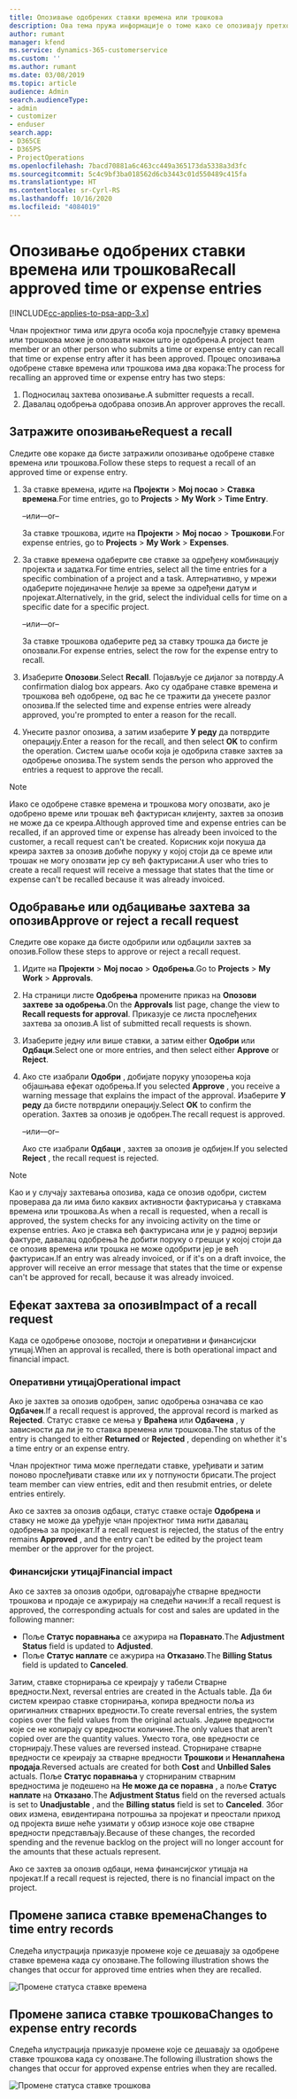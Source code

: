 ```yaml
---
title: Опозивање одобрених ставки времена или трошкова
description: Ова тема пружа информације о томе како се опозивају претходно одобрено време или трансакција трошкова.
author: rumant
manager: kfend
ms.service: dynamics-365-customerservice
ms.custom: ''
ms.author: rumant
ms.date: 03/08/2019
ms.topic: article
audience: Admin
search.audienceType:
- admin
- customizer
- enduser
search.app:
- D365CE
- D365PS
- ProjectOperations
ms.openlocfilehash: 7bacd70881a6c463cc449a365173da5338a3d3fc
ms.sourcegitcommit: 5c4c9bf3ba018562d6cb3443c01d550489c415fa
ms.translationtype: HT
ms.contentlocale: sr-Cyrl-RS
ms.lasthandoff: 10/16/2020
ms.locfileid: "4084019"
---
```

# <a name="recall-approved-time-or-expense-entries"></a><span data-ttu-id="1f9e8-103">Опозивање одобрених ставки времена или трошкова</span><span class="sxs-lookup"><span data-stu-id="1f9e8-103">Recall approved time or expense entries</span></span>

[!INCLUDE[cc-applies-to-psa-app-3.x](../includes/cc-applies-to-psa-app-3x.md)]

<span data-ttu-id="1f9e8-104">Члан пројектног тима или друга особа која прослеђује ставку времена или трошкова може је опозвати након што је одобрена.</span><span class="sxs-lookup"><span data-stu-id="1f9e8-104">A project team member or an other person who submits a time or expense entry can recall that time or expense entry after it has been approved.</span></span> <span data-ttu-id="1f9e8-105">Процес опозивања одобрене ставке времена или трошкова има два корака:</span><span class="sxs-lookup"><span data-stu-id="1f9e8-105">The process for recalling an approved time or expense entry has two steps:</span></span>

1. <span data-ttu-id="1f9e8-106">Подносилац захтева опозивање.</span><span class="sxs-lookup"><span data-stu-id="1f9e8-106">A submitter requests a recall.</span></span>
2. <span data-ttu-id="1f9e8-107">Давалац одобрења одобрава опозив.</span><span class="sxs-lookup"><span data-stu-id="1f9e8-107">An approver approves the recall.</span></span>

## <a name="request-a-recall"></a><span data-ttu-id="1f9e8-108">Затражите опозивање</span><span class="sxs-lookup"><span data-stu-id="1f9e8-108">Request a recall</span></span>

<span data-ttu-id="1f9e8-109">Следите ове кораке да бисте затражили опозивање одобрене ставке времена или трошкова.</span><span class="sxs-lookup"><span data-stu-id="1f9e8-109">Follow these steps to request a recall of an approved time or expense entry.</span></span>

1. <span data-ttu-id="1f9e8-110">За ставке времена, идите на **Пројекти** \> **Мој посао** \> **Ставка времена**.</span><span class="sxs-lookup"><span data-stu-id="1f9e8-110">For time entries, go to **Projects** \> **My Work** \> **Time Entry**.</span></span>

    <span data-ttu-id="1f9e8-111">–или–</span><span class="sxs-lookup"><span data-stu-id="1f9e8-111">–or–</span></span>

    <span data-ttu-id="1f9e8-112">За ставке трошкова, идите на **Пројекти** \> **Мој посао** \> **Трошкови**.</span><span class="sxs-lookup"><span data-stu-id="1f9e8-112">For expense entries, go to **Projects** \> **My Work** \> **Expenses**.</span></span>

2. <span data-ttu-id="1f9e8-113">За ставке времена одаберите све ставке за одређену комбинацију пројекта и задатка.</span><span class="sxs-lookup"><span data-stu-id="1f9e8-113">For time entries, select all the time entries for a specific combination of a project and a task.</span></span> <span data-ttu-id="1f9e8-114">Алтернативно, у мрежи одаберите појединачне ћелије за време за одређени датум и пројекат.</span><span class="sxs-lookup"><span data-stu-id="1f9e8-114">Alternatively, in the grid, select the individual cells for time on a specific date for a specific project.</span></span>

    <span data-ttu-id="1f9e8-115">–или–</span><span class="sxs-lookup"><span data-stu-id="1f9e8-115">–or–</span></span>

    <span data-ttu-id="1f9e8-116">За ставке трошкова одаберите ред за ставку трошка да бисте је опозвали.</span><span class="sxs-lookup"><span data-stu-id="1f9e8-116">For expense entries, select the row for the expense entry to recall.</span></span>

3. <span data-ttu-id="1f9e8-117">Изаберите **Опозови**.</span><span class="sxs-lookup"><span data-stu-id="1f9e8-117">Select **Recall**.</span></span> <span data-ttu-id="1f9e8-118">Појављује се дијалог за потврду.</span><span class="sxs-lookup"><span data-stu-id="1f9e8-118">A confirmation dialog box appears.</span></span> <span data-ttu-id="1f9e8-119">Ако су одабране ставке времена и трошкова већ одобрене, од вас ће се тражити да унесете разлог опозива.</span><span class="sxs-lookup"><span data-stu-id="1f9e8-119">If the selected time and expense entries were already approved, you're prompted to enter a reason for the recall.</span></span>
4. <span data-ttu-id="1f9e8-120">Унесите разлог опозива, а затим изаберите **У реду** да потврдите операцију.</span><span class="sxs-lookup"><span data-stu-id="1f9e8-120">Enter a reason for the recall, and then select **OK** to confirm the operation.</span></span> <span data-ttu-id="1f9e8-121">Систем шаље особи која је одобрила ставке захтев за одобрење опозива.</span><span class="sxs-lookup"><span data-stu-id="1f9e8-121">The system sends the person who approved the entries a request to approve the recall.</span></span>

> [!NOTE]
> <span data-ttu-id="1f9e8-122">Иако се одобрене ставке времена и трошкова могу опозвати, ако је одобрено време или трошак већ фактурисан клијенту, захтев за опозив не може да се креира.</span><span class="sxs-lookup"><span data-stu-id="1f9e8-122">Although approved time and expense entries can be recalled, if an approved time or expense has already been invoiced to the customer, a recall request can't be created.</span></span> <span data-ttu-id="1f9e8-123">Корисник који покуша да креира захтев за опозив добиће поруку у којој стоји да се време или трошак не могу опозвати јер су већ фактурисани.</span><span class="sxs-lookup"><span data-stu-id="1f9e8-123">A user who tries to create a recall request will receive a message that states that the time or expense can't be recalled because it was already invoiced.</span></span>

## <a name="approve-or-reject-a-recall-request"></a><span data-ttu-id="1f9e8-124">Одобравање или одбацивање захтева за опозив</span><span class="sxs-lookup"><span data-stu-id="1f9e8-124">Approve or reject a recall request</span></span>

<span data-ttu-id="1f9e8-125">Следите ове кораке да бисте одобрили или одбацили захтев за опозив.</span><span class="sxs-lookup"><span data-stu-id="1f9e8-125">Follow these steps to approve or reject a recall request.</span></span>

1. <span data-ttu-id="1f9e8-126">Идите на **Пројекти** \> **Мој посао** \> **Одобрења**.</span><span class="sxs-lookup"><span data-stu-id="1f9e8-126">Go to **Projects** \> **My Work** \> **Approvals**.</span></span>
2. <span data-ttu-id="1f9e8-127">На страници листе **Одобрења** промените приказ на **Опозови захтеве за одобрења**.</span><span class="sxs-lookup"><span data-stu-id="1f9e8-127">On the **Approvals** list page, change the view to **Recall requests for approval**.</span></span> <span data-ttu-id="1f9e8-128">Приказује се листа прослеђених захтева за опозив.</span><span class="sxs-lookup"><span data-stu-id="1f9e8-128">A list of submitted recall requests is shown.</span></span>
3. <span data-ttu-id="1f9e8-129">Изаберите једну или више ставки, а затим either **Одобри** или **Одбаци**.</span><span class="sxs-lookup"><span data-stu-id="1f9e8-129">Select one or more entries, and then select either **Approve** or **Reject**.</span></span>
4. <span data-ttu-id="1f9e8-130">Ако сте изабрали **Одобри** , добијате поруку упозорења која објашњава ефекат одобрења.</span><span class="sxs-lookup"><span data-stu-id="1f9e8-130">If you selected **Approve** , you receive a warning message that explains the impact of the approval.</span></span> <span data-ttu-id="1f9e8-131">Изаберите **У реду** да бисте потврдили операцију.</span><span class="sxs-lookup"><span data-stu-id="1f9e8-131">Select **OK** to confirm the operation.</span></span> <span data-ttu-id="1f9e8-132">Захтев за опозив је одобрен.</span><span class="sxs-lookup"><span data-stu-id="1f9e8-132">The recall request is approved.</span></span>

    <span data-ttu-id="1f9e8-133">–или–</span><span class="sxs-lookup"><span data-stu-id="1f9e8-133">–or–</span></span>

    <span data-ttu-id="1f9e8-134">Ако сте изабрали **Одбаци** , захтев за опозив је одбијен.</span><span class="sxs-lookup"><span data-stu-id="1f9e8-134">If you selected **Reject** , the recall request is rejected.</span></span>

> [!NOTE]
> <span data-ttu-id="1f9e8-135">Као и у случају захтевања опозива, када се опозив одобри, систем проверава да ли има било каквих активности фактурисања у ставкама времена или трошкова.</span><span class="sxs-lookup"><span data-stu-id="1f9e8-135">As when a recall is requested, when a recall is approved, the system checks for any invoicing activity on the time or expense entries.</span></span> <span data-ttu-id="1f9e8-136">Ако је ставка већ фактурисана или је у радној верзији фактуре, давалац одобрења ће добити поруку о грешци у којој стоји да се опозив времена или трошка не може одобрити јер је већ фактурисан.</span><span class="sxs-lookup"><span data-stu-id="1f9e8-136">If an entry was already invoiced, or if it's on a draft invoice, the approver will receive an error message that states that the time or expense can't be approved for recall, because it was already invoiced.</span></span>

## <a name="impact-of-a-recall-request"></a><span data-ttu-id="1f9e8-137">Ефекат захтева за опозив</span><span class="sxs-lookup"><span data-stu-id="1f9e8-137">Impact of a recall request</span></span>

<span data-ttu-id="1f9e8-138">Када се одобрење опозове, постоји и оперативни и финансијски утицај.</span><span class="sxs-lookup"><span data-stu-id="1f9e8-138">When an approval is recalled, there is both operational impact and financial impact.</span></span>

### <a name="operational-impact"></a><span data-ttu-id="1f9e8-139">Оперативни утицај</span><span class="sxs-lookup"><span data-stu-id="1f9e8-139">Operational impact</span></span>

<span data-ttu-id="1f9e8-140">Ако је захтев за опозив одобрен, запис одобрења означава се као **Одбачен**.</span><span class="sxs-lookup"><span data-stu-id="1f9e8-140">If a recall request is approved, the approval record is marked as **Rejected**.</span></span> <span data-ttu-id="1f9e8-141">Статус ставке се мења у **Враћена** или **Одбачена** , у зависности да ли је то ставка времена или трошкова.</span><span class="sxs-lookup"><span data-stu-id="1f9e8-141">The status of the entry is changed to either **Returned** or **Rejected** , depending on whether it's a time entry or an expense entry.</span></span>

<span data-ttu-id="1f9e8-142">Члан пројектног тима може прегледати ставке, уређивати и затим поново прослеђивати ставке или их у потпуности брисати.</span><span class="sxs-lookup"><span data-stu-id="1f9e8-142">The project team member can view entries, edit and then resubmit entries, or delete entries entirely.</span></span>

<span data-ttu-id="1f9e8-143">Ако се захтев за опозив одбаци, статус ставке остаје **Одобрена** и ставку не може да уређује члан пројектног тима нити давалац одобрења за пројекат.</span><span class="sxs-lookup"><span data-stu-id="1f9e8-143">If a recall request is rejected, the status of the entry remains **Approved** , and the entry can't be edited by the project team member or the approver for the project.</span></span>

### <a name="financial-impact"></a><span data-ttu-id="1f9e8-144">Финансијски утицај</span><span class="sxs-lookup"><span data-stu-id="1f9e8-144">Financial impact</span></span>

<span data-ttu-id="1f9e8-145">Ако се захтев за опозив одобри, одговарајуће стварне вредности трошкова и продаје се ажурирају на следећи начин:</span><span class="sxs-lookup"><span data-stu-id="1f9e8-145">If a recall request is approved, the corresponding actuals for cost and sales are updated in the following manner:</span></span>

- <span data-ttu-id="1f9e8-146">Поље **Статус поравнања** се ажурира на **Поравнато**.</span><span class="sxs-lookup"><span data-stu-id="1f9e8-146">The **Adjustment Status** field is updated to **Adjusted**.</span></span>
- <span data-ttu-id="1f9e8-147">Поље **Статус наплате** се ажурира на **Отказано**.</span><span class="sxs-lookup"><span data-stu-id="1f9e8-147">The **Billing Status** field is updated to **Canceled**.</span></span>

<span data-ttu-id="1f9e8-148">Затим, ставке сторнирања се креирају у табели Стварне вредности.</span><span class="sxs-lookup"><span data-stu-id="1f9e8-148">Next, reversal entries are created in the Actuals table.</span></span> <span data-ttu-id="1f9e8-149">Да би систем креирао ставке сторнирања, копира вредности поља из оригиналних стварних вредности.</span><span class="sxs-lookup"><span data-stu-id="1f9e8-149">To create reversal entries, the system copies over the field values from the original actuals.</span></span> <span data-ttu-id="1f9e8-150">Једине вредности које се не копирају су вредности количине.</span><span class="sxs-lookup"><span data-stu-id="1f9e8-150">The only values that aren't copied over are the quantity values.</span></span> <span data-ttu-id="1f9e8-151">Уместо тога, ове вредности се сторнирају.</span><span class="sxs-lookup"><span data-stu-id="1f9e8-151">These values are reversed instead.</span></span> <span data-ttu-id="1f9e8-152">Сторниране стварне вредности се креирају за стварне вредности **Трошкови** и **Ненаплаћена продаја**.</span><span class="sxs-lookup"><span data-stu-id="1f9e8-152">Reversed actuals are created for both **Cost** and **Unbilled Sales** actuals.</span></span> <span data-ttu-id="1f9e8-153">Поље **Статус поравнања** у сторнираним стварним вредностима је подешено на **Не може да се поравна** , а поље **Статус наплате** на **Отказано**.</span><span class="sxs-lookup"><span data-stu-id="1f9e8-153">The **Adjustment Status** field on the reversed actuals is set to **Unadjustable** , and the **Billing status** field is set to **Canceled**.</span></span> <span data-ttu-id="1f9e8-154">Због ових измена, евидентирана потрошња за пројекат и преостали приход од пројекта више неће узимати у обзир износе које ове стварне вредности представљају.</span><span class="sxs-lookup"><span data-stu-id="1f9e8-154">Because of these changes, the recorded spending and the revenue backlog on the project will no longer account for the amounts that these actuals represent.</span></span>

<span data-ttu-id="1f9e8-155">Ако се захтев за опозив одбаци, нема финансијског утицаја на пројекат.</span><span class="sxs-lookup"><span data-stu-id="1f9e8-155">If a recall request is rejected, there is no financial impact on the project.</span></span>

## <a name="changes-to-time-entry-records"></a><span data-ttu-id="1f9e8-156">Промене записа ставке времена</span><span class="sxs-lookup"><span data-stu-id="1f9e8-156">Changes to time entry records</span></span>

<span data-ttu-id="1f9e8-157">Следећа илустрација приказује промене које се дешавају за одобрене ставке времена када су опозване.</span><span class="sxs-lookup"><span data-stu-id="1f9e8-157">The following illustration shows the changes that occur for approved time entries when they are recalled.</span></span>

![Промене статуса ставке времена](media/TimeEntryStateTransitions.png)

## <a name="changes-to-expense-entry-records"></a><span data-ttu-id="1f9e8-159">Промене записа ставке трошкова</span><span class="sxs-lookup"><span data-stu-id="1f9e8-159">Changes to expense entry records</span></span>

<span data-ttu-id="1f9e8-160">Следећа илустрација приказује промене које се дешавају за одобрене ставке трошкова када су опозване.</span><span class="sxs-lookup"><span data-stu-id="1f9e8-160">The following illustration shows the changes that occur for approved expense entries when they are recalled.</span></span>

![Промене статуса ставке трошкова](media/ExpenseEntryStateTransitions.png)
